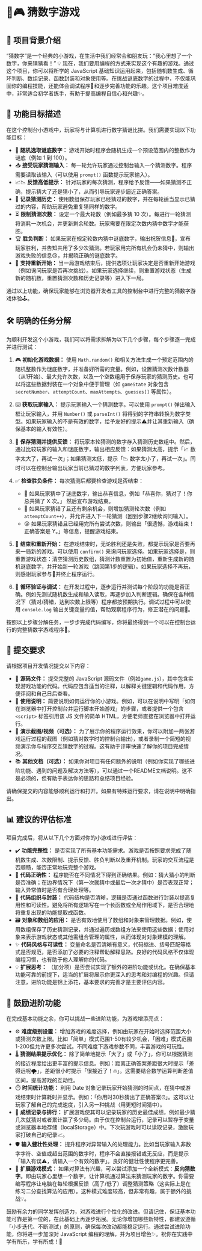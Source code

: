 # 🔢🎮 猜数字游戏

## 🎯 项目背景介绍
“猜数字”是一个经典的小游戏，在生活中我们经常会和朋友玩：“我心里想了一个数字，你来猜猜看！” 💡 现在，我们要用编程的方式来实现这个有趣的游戏。通过这个项目，你可以将所学的 JavaScript 基础知识运用起来，包括随机数生成、循环判断、数组记录、函数封装和对象使用等。在挑战谜底数字的过程中，不仅能巩固你的编程技能，还能体会调试程序🔧和逐步完善功能的乐趣。这个项目难度适中，非常适合初学者练手，有助于提高编程自信心和兴趣✨。

## 🚀 功能目标描述
在这个控制台小游戏中，玩家将与计算机进行数字猜谜比拼。我们需要实现以下功能目标：

- 🎲 **随机选取谜底数字：** 游戏开始时程序会随机生成一个预设范围内的整数作为谜底（例如 1 到 100）。  
- 📥 **接受玩家猜测输入：** 每一轮允许玩家通过控制台输入一个猜测数字。程序需要读取该输入（可以使用 `prompt()` 函数提示玩家输入）。  
- 📈📉 **反馈高低提示：** 针对玩家的每次猜测，程序给予反馈——如果猜测不正确，提示猜大了还是猜小了，从而引导玩家逐步逼近正确答案。  
- 📜 **记录猜测历史：** 使用数组保存玩家已经猜过的数字，并在每轮适当显示已猜过的内容，帮助玩家避免重复猜同样的数字。  
- ⏳ **限制猜测次数：** 设定一个最大轮数（例如最多猜 10 次）。每进行一轮猜测将消耗一次机会，并更新剩余轮数。玩家需要在限定次数内猜中数字才能获胜。  
- 🏆 **胜负判断：** 如果玩家在规定轮数内猜中谜底数字，输出祝贺信息🎉，宣布玩家胜利，并告知共用了多少次猜测。若玩家用完所有机会仍未猜中，则输出游戏失败的信息😢，并揭晓正确的谜底数字。  
- 🔄 **支持重新开始：** 当一局游戏结束后，提供选项让玩家决定是否重新开始游戏（例如询问玩家是否再次挑战）。如果玩家选择继续，则重置游戏状态（生成新的随机数，重置猜测次数和历史记录等）进入下一局。  

通过以上功能，确保玩家能够在浏览器开发者工具的控制台中进行完整的猜数字游戏体验🕹️。

## 🛠️ 明确的任务分解
为顺利开发这个小游戏，我们可以将需求拆解为以下几个步骤，每个步骤逐一完成并进行测试：

1. 🎮 **初始化游戏数据：** 使用 `Math.random()` 和相关方法生成一个预定范围内的随机整数作为谜底数字，并准备好所需的变量。例如，设置猜测次数计数器（从1开始）、最大允许次数，以及一个空数组用于保存玩家的猜测历史。也可以将这些数据封装在一个对象中便于管理（如 `gameState` 对象包含 `secretNumber`、`attemptCount`、`maxAttempts`、`guesses[]` 等属性）。  

2. ⌨️ **获取玩家输入：** 提示玩家输入一个猜测数字。可以使用 `prompt()` 弹出输入框让玩家输入，并用 `Number()` 或 `parseInt()` 将得到的字符串转换为数字类型。如果玩家输入的不是有效的数字，给予友好的提示⚠️并让其重新输入（确保基本的输入有效性）。  

3. 💾 **保存猜测并提供反馈：** 将玩家本轮猜测的数字存入猜测历史数组中。然后，通过比较玩家的输入和谜底数字，输出相应反馈：如果猜测太高，提示「📈 数字太大了，再试一次」；如果猜测太低，提示「📉 数字太小了，再试一次」。同时可以在控制台输出玩家当前已猜过的数字列表，方便玩家参考。  

4. ✅ **检查胜负条件：** 每次猜测后都要检查游戏是否结束：  
   - 🎉 如果玩家猜中了谜底数字，输出恭喜信息，例如「恭喜你，猜对了！你总共猜了 X 次。」 然后宣布游戏结束。  
   - 🔄 如果玩家猜错了且还有剩余机会，则增加猜测轮次数（例如 `attemptCount++`），并允许进入下一轮猜测（回到步骤2继续询问输入）。  
   - 😢 如果玩家猜错且已经用完所有尝试次数，则输出「很遗憾，游戏结束！正确答案是 Y。」等信息，提醒游戏结束。  

5. 🔄 **结束和重新开始：** 在游戏结束时，无论胜利还是失败，都提示玩家是否要再来一局新的游戏。可以使用 `confirm()` 来询问玩家选择。如果玩家选择是，则重置游戏状态：清空猜测历史数组，猜测计数重置为初始值，重新生成新的随机谜底数字，并开始新一轮游戏（跳回第1步的逻辑）。如果玩家选择不再玩，则感谢玩家参与🙏并终止程序运行。  

6. 🐞 **循环验证与调试：** 在开发过程中，逐步运行并测试每个阶段的功能是否正确。例如先测试随机数生成和输入读取，再逐步加入判断逻辑。确保在各种情况下（猜对/猜错，达到次数上限等）程序都按预期执行。调试过程中可以使用 `console.log` 输出关键变量的值，帮助观察程序行为，修正潜在的问题🔧。  

按照以上步骤分解任务，一步步完成代码编写，你将最终得到一个可以在控制台运行的完整猜数字游戏程序🎯。

## 📨 提交要求
请根据项目开发情况提交以下内容：

- 📁 **源码文件：** 提交完整的 JavaScript 源码文件（例如`game.js`），其中包含实现游戏功能的代码。代码应包含适当的注释，以解释关键逻辑和代码作用，方便评阅和自己日后查看。  
- 📝 **使用说明：** 简要说明如何运行你的小游戏。例如，可以在说明中写明「如何在浏览器中打开控制台并运行脚本开始游戏」的步骤，或者提供一个包含 `<script>` 标签引用该 JS 文件的简单 HTML，方便老师直接在浏览器中打开运行。  
- 📸 **演示截图/视频（可选）：** 为了展示你的程序运行效果，你可以附加一两张游戏运行过程的截图（例如猜对数字时的控制台输出)，或者录制一个简短的视频演示你与程序交互猜数字的过程。这有助于评审快速了解你的项目完成情况。  
- 📚 **其他文档（可选）：** 如果你对项目有任何额外的说明（例如你实现了哪些进阶功能、遇到的问题及解决方法等），可以通过一个README文档说明。这不是必须的，但有助于表达你的思路和总结项目经验。

请确保提交的内容能够顺利运行和打开。如果有特殊运行要求，请在说明中明确指出。

## 📊 建议的评估标准
项目完成后，将从以下几个方面对你的小游戏进行评估：

- ✔️ **功能完整性：** 是否实现了所有基本功能需求。游戏是否按照要求完成了随机数生成、次数限制、提示反馈、胜负判断以及重开机制。玩家的交互流程是否顺畅，能否正常地玩完整个游戏。  
- 🧠 **代码正确性：** 程序能否在不同情况下得到正确结果。例如：猜大猜小的判断是否准确；在边界情况下（第一次就猜中或最后一次才猜中）是否表现正常；输入异常值时是否有合理处理等。  
- 🧩 **代码组织与封装：** 代码结构是否清晰，逻辑是否通过函数进行封装以提高复用性和可读性。避免将所有逻辑写在一个长函数或全局作用域下，是否合理地将重复出现的功能提取成函数。  
- 🗃️ **对象和数组的应用：** 是否有效地使用了数组和对象来管理数据。例如，使用数组保存了历史猜测记录，并通过遍历或数组方法来使用这些数据；使用对象来表示游戏状态或其他需组合管理的属性，从而体现对对象建模的理解。  
- ✨ **代码风格与可读性：** 变量命名是否清晰有意义，代码缩进、括号匹配等格式是否规范，是否添加了必要的注释帮助解释思路。良好的代码风格不仅体现编程习惯，也有助于他人理解你的代码。  
- 💡 **扩展思考：** （加分项）是否尝试实现了额外的进阶功能或优化。在确保基本功能可靠的前提下，适当的扩展将展示你更深入的思考和对编程的兴趣。但请注意，进阶功能是锦上添花，基本要求的完善才是主要评估内容。

## 🌟 鼓励进阶功能
在完成基本功能之余，你可以挑战一些进阶功能，为游戏增添亮点：

- ⚙️ **难度级别设置：** 增加游戏的难度选择，例如由玩家在开始时选择范围大小或猜测次数上限。比如「简单」模式范围1-50有较少机会，「困难」模式范围1-200但允许更多次尝试。不同难度下游戏参数不同，丰富游戏的可玩性。  
- 🌡️ **猜测结果提示优化：** 除了简单地提示「大了」或「小了」，你可以根据猜测的接近程度给出更丰富的提示信息。例如：距离正确答案差距很大时提示「差得远呢🌪️」，差距很小时提示「很接近了！🔥」。这需要结合数学运算判断差值区间，提高游戏的互动性。  
- ⏱️ **时间统计功能：** 利用 Date 对象记录玩家开始猜测的时间点，在猜中或游戏结束时计算耗时并显示。例如：「你用时30秒猜出了正确答案⏰」。这可以让玩家了解自己的完成速度，引入另一种挑战（用更短时间猜中）。  
- 🏅 **成绩记录与排行：** 扩展游戏使其可以记录玩家的历史最佳成绩，例如最少猜几次就猜对或者累计赢了多少局。由于仅在控制台运行，记录可以暂存于变量或浏览器本地存储（localStorage）中。下次玩游戏时可以读取记录，激励玩家打破自己的纪录📈。  
- 🛡️ **输入健壮性处理：** 提升程序对异常输入的处理能力。比如当玩家输入非数字字符、空值或超出范围的数字时，程序不会直接报错或无反应，而是提示「输入有误⚠️，请输入一个有效的数字」。良好的健壮性使程序更完善。  
- 🤖 **扩展游戏模式：** 如果对算法有兴趣，可以尝试添加一个全新模式：**反向猜数字**。即由玩家心里想一个数字，让计算机通过算法来猜测玩家的数字。你需要编写程序让电脑在每轮根据反馈（高了/低了）调整猜测策略（这实际上是在练习二分查找算法的应用）。这种模式难度较高，但非常有趣，属于额外的挑战💡。  

鼓励有余力的同学发挥创造力，对游戏进行个性化的改进。但请记住，保证基本功能可靠是第一位的，在此基础上再逐步拓展。无论你增加哪些新特性，都建议遵循「小步迭代、不断测试」的原则，确保每次改动都能稳定运行。通过尝试进阶功能，你将进一步加深对 JavaScript 编程的理解，并为项目增色✨。祝你在实践中学有所乐，学有所成！🚀